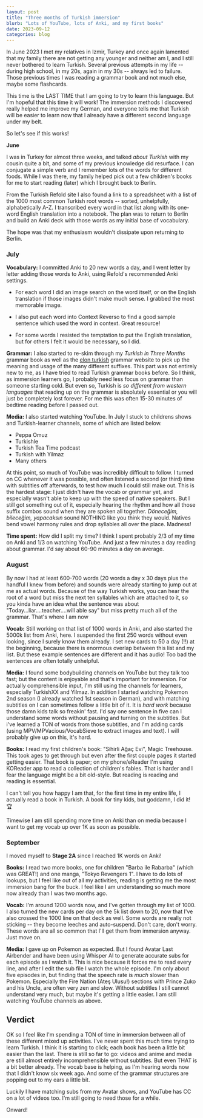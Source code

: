 ```yaml
---
layout: post
title: "Three months of Turkish immersion"
blurb: "Lots of YouTube, lots of Anki, and my first books"
date: 2023-09-12
categories: blog
---
```


In June 2023 I met my relatives in Izmir, Turkey and once again lamented that my family there are
not getting any younger and neither am I, and I still never bothered to learn Turkish. Several
previous attempts in my life -- during high school, in my 20s, again in my 30s -- always led to
failure. Those previous times I was reading a grammar book and not much else, maybe some flashcards.

This time is the LAST TIME that I am going to try to learn this language. But I'm hopeful that this
time it will work! The immersion methods I discovered really helped me improve my German, and
everyone tells me that Turkish will be easier to learn now that I already have a different second
language under my belt. 

So let's see if this works!

**June**

I was in Turkey for almost three weeks, and talked _about Turkish_ with my cousin quite a bit, and
some of my previous knowledge did resurface. I can conjugate a simple verb and I remember lots of the
words for different foods. While I was there, my family helped pick out a few children's books for me
to start reading (later) which I brought back to Berlin.

From the Turkish Refold site I also found a link to a spreadsheet with a list of the 1000 most
common Turkish root words -- sorted, unhelpfully, alphabetically A-Z. I transcribed every word in
that list along with its one-word English translation into a notebook. The plan was to return to
Berlin and build an Anki deck with those words as my initial base of vocabulary.

The hope was that my enthusiasm wouldn't dissipate upon returning to Berlin.

### July

**Vocabulary:** I committed Anki to 20 new words a day, and I went letter by letter adding those words to Anki,
using Refold's recommended Anki settings. 

- For each word I did an image search on the word itself, or on the English translation if those images 
  didn't make much sense. I grabbed the most memorable image.

- I also put each word into Context Reverso to find a good sample sentence which used the word in
  context. Great resource!

- For some words I resisted the temptation to put the English translation, but for others I felt it
  would be necessary, so I did.

**Grammar:** I also started to re-skim through my _Turkish in Three Months_ grammar book as well as the [elon
turkish]() grammar website to pick up the meaning and usage of the many different suffixes. This
part was not entirely new to me, as I have tried to read Turkish grammar books before. So I think,
as immersion learners go, I probably need less focus on grammar than someone starting cold. But even
so, Turkish is _so different from western languages_ that reading up on the grammar is absolutely
essential or you will just be completely lost forever. For me this was often 15-30 minutes of
bedtime reading before I passed out.

**Media:** I also started watching YouTube. In July I stuck to childrens shows and
Turkish-learner channels, some of which are listed below. 

- Peppa Omuz
- Turkishle
- Turkish Tea Time podcast
- Turkish with Yilmaz
- Many others

At this point, so much of YouTube was incredibly difficult to follow. I turned on CC whenever it was
possible, and often listened a second (or third) time with subtitles off afterwards, to test how
much I could still make out. This is the hardest stage: I just didn't have the vocab
or grammar yet, and especially wasn't able to keep up with the speed of native speakers. But I still got
something out of it, especially hearing the rhythm and how all those suffix combos sound when they
are spoken all together. _Döneceğim, bileceğim, yapacaksın_ sound NOTHING like you think they would.
Natives bend vowel harmony rules and drop syllables all over the place. Madness!

**Time spent:** How did I split my time? I think I spent probably 2/3 of my time on Anki and 1/3 on watching
YouTube. And just a few minutes a day reading about grammar. I'd say about 60-90 minutes a day on
average.

### August

By now I had at least 600-700 words (20 words a day x 30 days plus the handful I knew from before)
and sounds were already starting to jump out at me as actual words. Because of the way Turkish
works, you can hear the root of a word but miss the next ten syllables which are attached to it, so
you kinda have an idea what the sentence was about "Today...liar....teacher....will able say" but
miss pretty much all of the grammar. That's where I am now

**Vocab:** Still working on that list of 1000 words in Anki, and also started the 5000k list from
Anki, here. I suspended the first 250 words without even looking, since I surely know them already.
I set new cards to 50 a day (!!) at the beginning, because there is enormous overlap between this
list and my list. But these example sentences are different and it has audio! Too bad the sentences
are often totally unhelpful. 

**Media:** I found some bodybuilding channels on YouTube but they talk too fast; but the content is
enjoyable and that's important for immersion. For actually comprehensible input, I'm still using the
channels for learners, especially TurkishXX and Yilmaz.   In addition I started watching Pokemon 2nd
season (I already watched 1st season in German), and with matching subtitles on I can sometimes
follow a little bit of it. It is _hard work_ because those damn kids talk so freakin' fast. I'd say
one sentence in five can I understand some words without pausing and turning on the subtitles. But
i've learned a TON of words from those subtitles, and I'm adding cards (using
MPV/MPVacious/VocabSieve to extract images and text). I will probably give up on this, it's hard. 

**Books:** I read my first children's book: "Sihirli Ağaç Evi", Magic Treehouse. This took ages to
get through but even after the first couple pages it started getting easier. That book is paper; on
my phone/eReader I'm using KOReader app to read a collection of children's fables. That is harder
and I fear the language might be a bit old-style. But reading is reading and reading is essential.

I can't tell you how happy I am that, for the first time in my entire life, I actually read a book
in Turkish. A book for tiny kids, but goddamn, I did it! 🏆

Timewise I am still spending more time on Anki than on media because I want to get my vocab up over
1K as soon as possible.

### September

I moved myself to **Stage 2A** since I reached 1K words on Anki!

**Books:** I read two more books, one for children "Barba ile Rabarba" (which was GREAT!) and one manga, "Tokyo
Revengers 1". I have to do lots of lookups, but I feel like out of all my activities, reading is
getting me the most immersion bang for the buck. I feel like I am understanding so much more now
already than I was two months ago.

**Vocab:** I'm around 1200 words now, and I've gotten through my list of 1000. I also turned the new cards per
day on the 5k list down to 20, now that I've also crossed the 1000 line on that deck as well. Some
words are really not sticking -- they become leeches and auto-suspend. Don't care, don't worry.
These words are all so common that I'll get them from immersion anyway. Just move on.

**Media:** I gave up on Pokemon as expected. But I found Avatar Last Airbender and have been using
Whisper AI to generate accurate subs for each episode as I watch it. This is nice because it forces
me to read every line, and after I edit the sub file I watch the whole episode. I'm only about five
episodes in, but finding that the speech rate is _much_ slower than Pokemon. Especially the Fire
Nation (Ateş Ulusu!) sections with Prince Zuko and his Uncle, are often very zen and slow. Without
subtitles I still cannot understand very much, but maybe it's getting a little easier. I am still
watching YouTube channels as above.

## Verdict

OK so I feel like I'm spending a TON of time in immersion between all of these different mixed up
activities. I've never spent this much time trying to learn Turkish. I think it is starting to
click; each book has been a little bit easier than the last. There is still so far to go: videos and
anime and media are still almost entirely incomprehensible without subtitles. But even THAT is a bit
better already. The vocab base is helping, as I'm hearing words now that I didn't know six week ago.
And some of the grammar structures are popping out to my ears a little bit.

Luckily I have matching subs from my Avatar shows, and YouTube has CC on a lot of videos too. I'm
still going to need those for a while.

Onward!

